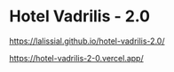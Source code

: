# Hotel Vadrilis - 2.0

https://lalissial.github.io/hotel-vadrilis-2.0/

https://hotel-vadrilis-2-0.vercel.app/
